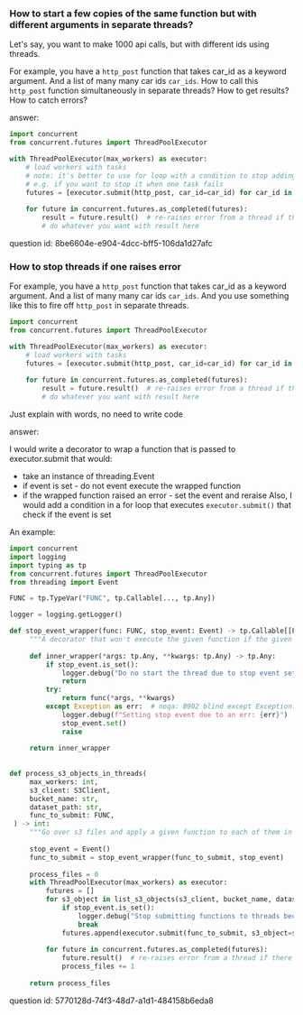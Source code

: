 ### How to start a few copies of the same function but with different arguments in separate threads?

Let's say, you want to make 1000 api calls, but with different ids using threads.

For example, you have a `http_post` function that takes car_id as a keyword argument.
And a list of many many car ids `car_ids`. How to call this `http_post` function
simultaneously in separate threads? How to get results? How to catch errors?

answer:

```python
import concurrent
from concurrent.futures import ThreadPoolExecutor

with ThreadPoolExecutor(max_workers) as executor:
    # load workers with tasks
    # note: it's better to use for loop with a condition to stop adding new tasks, 
    # e.g. if you want to stop it when one task fails
    futures = [executor.submit(http_post, car_id=car_id) for car_id in car_ids]
    
    for future in concurrent.futures.as_completed(futures):
        result = future.result()  # re-raises error from a thread if there is one
        # do whatever you want with result here
```

question id: 8be6604e-e904-4dcc-bff5-106da1d27afc


### How to stop threads if one raises error

For example, you have a `http_post` function that takes car_id as a keyword argument.
And a list of many many car ids `car_ids`.
And you use something like this to fire off `http_post` in separate threads.


```python
import concurrent
from concurrent.futures import ThreadPoolExecutor

with ThreadPoolExecutor(max_workers) as executor:
    # load workers with tasks
    futures = [executor.submit(http_post, car_id=car_id) for car_id in car_ids]
    
    for future in concurrent.futures.as_completed(futures):
        result = future.result()  # re-raises error from a thread if there is one
        # do whatever you want with result here
```

Just explain with words, no need to write code

answer:

I would write a decorator to wrap a function that is passed to executor.submit
that would:
- take an instance of threading.Event
- if event is set - do not event execute the wrapped function
- if the wrapped function raised an error - set the event and reraise
Also, I would add a condition in a for loop that executes `executor.submit()` 
that check if the event is set

An example:
```python
import concurrent
import logging
import typing as tp
from concurrent.futures import ThreadPoolExecutor
from threading import Event

FUNC = tp.TypeVar("FUNC", tp.Callable[..., tp.Any])

logger = logging.getLogger()

def stop_event_wrapper(func: FUNC, stop_event: Event) -> tp.Callable[[FUNC], tp.Any]:
     """A decorator that won't execute the given function if the given event is set."""
 
     def inner_wrapper(*args: tp.Any, **kwargs: tp.Any) -> tp.Any:
         if stop_event.is_set():
             logger.debug("Do no start the thread due to stop event set...")
             return
         try:
             return func(*args, **kwargs)
         except Exception as err:  # noqa: B902 blind except Exception: statement
             logger.debug(f"Setting stop event due to an err: {err}")
             stop_event.set()
             raise
 
     return inner_wrapper
 
 
def process_s3_objects_in_threads(
     max_workers: int,
     s3_client: S3Client,
     bucket_name: str,
     dataset_path: str,
     func_to_submit: FUNC,
 ) -> int:
     """Go over s3 files and apply a given function to each of them in a separate thread."""
 
     stop_event = Event()
     func_to_submit = stop_event_wrapper(func_to_submit, stop_event)
 
     process_files = 0
     with ThreadPoolExecutor(max_workers) as executor:
         futures = []
         for s3_object in list_s3_objects(s3_client, bucket_name, dataset_path):
             if stop_event.is_set():
                 logger.debug("Stop submitting functions to threads because of the error in one of the threads...")
                 break
             futures.append(executor.submit(func_to_submit, s3_object=s3_object))  # type: ignore
 
         for future in concurrent.futures.as_completed(futures):
             future.result()  # re-raises error from a thread if there is one
             process_files += 1
 
     return process_files
```

question id: 5770128d-74f3-48d7-a1d1-484158b6eda8
